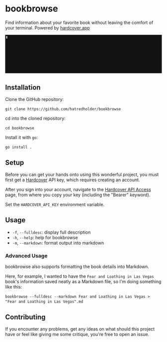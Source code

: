 # bookbrowse

Find information about your favorite book without leaving the comfort of your terminal. Powered by [hardcover.app](https://hardcover.app/)

![example](docs/example.gif)

## Installation

Clone the GitHub repository:

```
git clone https://github.com/hatredholder/bookbrowse
```

cd into the cloned repository:

```
cd bookbrowse
```

Install it with `go`:

```
go install .
```

## Setup

Before you can get your hands onto using this wonderful project, you must first get a [Hardcover](https://hardcover.app/) API key, which requires creating an account.

After you sign into your account, navigate to the [Hardcover API Access](https://hardcover.app/account/api) page, from where you copy your key (including the "Bearer" keyword).

Set the `HARDCOVER_API_KEY` environment variable.

## Usage

- `-f`, `--fulldesc`: display full description
- `-h`, `--help`: help for bookbrowse
- `-m`, `--markdown`: format output into markdown

### Advanced Usage

bookbrowse also supports formatting the book details into Markdown.

Here, for example, I wanted to have the `Fear and Loathing in Las Vegas` book's information saved neatly as a Markdown file, so I'm doing something like this:

```
bookbrowse --fulldesc --markdown Fear and Loathing in Las Vegas > "Fear and Loathing in Las Vegas".md
```

## Contributing

If you encounter any problems, get any ideas on what should this project have or feel like giving me some critique, you're free to open an issue.
